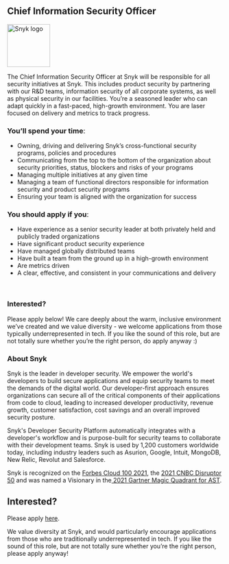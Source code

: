 Chief Information Security Officer
---

<img src="https://res.cloudinary.com/snyk/image/upload/v1537345894/press-kit/brand/logo-black.png" width="100" alt="Snyk logo" />

<p><span style="font-weight: 400;">The Chief Information Security Officer at Snyk will be responsible for all security initiatives at Snyk. This includes product security by partnering with our R&amp;D teams, information security of all corporate systems, as well as physical security in our facilities. You’re a seasoned leader who can adapt quickly in a fast-paced, high-growth environment. You are laser focused on delivery and metrics to track progress.&nbsp;</span></p>
<h3><span style="font-weight: 400;"><strong>You’ll spend your time</strong>:</span></h3>
<ul>
<li style="font-weight: 400;"><span style="font-weight: 400;">Owning, driving and delivering Snyk’s cross-functional security programs, policies and procedures&nbsp;&nbsp;</span></li>
<li style="font-weight: 400;"><span style="font-weight: 400;">Communicating from the top to the bottom of the organization about security priorities, status, blockers and risks of your programs</span></li>
<li style="font-weight: 400;"><span style="font-weight: 400;">Managing multiple initiatives at any given time</span></li>
<li style="font-weight: 400;"><span style="font-weight: 400;">Managing a team of functional directors responsible for information security and product security programs</span></li>
<li style="font-weight: 400;"><span style="font-weight: 400;">Ensuring your team is aligned with the organization for success</span></li>
</ul>
<h3><span style="font-weight: 400;"><strong>You should apply if you</strong>:</span></h3>
<ul>
<li style="font-weight: 400;"><span style="font-weight: 400;">Have experience as a senior security leader at both privately held and publicly traded organizations</span></li>
<li style="font-weight: 400;"><span style="font-weight: 400;">Have significant product security experience</span></li>
<li style="font-weight: 400;"><span style="font-weight: 400;">Have managed globally distributed teams&nbsp;</span></li>
<li style="font-weight: 400;"><span style="font-weight: 400;">Have built a team from the ground up in a high-growth environment</span></li>
<li style="font-weight: 400;"><span style="font-weight: 400;">Are metrics driven</span></li>
<li style="font-weight: 400;"><span style="font-weight: 400;">A clear, effective, and consistent in your communications and delivery&nbsp;</span></li>
</ul>
<p>&nbsp;</p>
<h3><strong>Interested?</strong></h3>
<p><span style="font-weight: 400;">Please apply below! We care deeply about the warm, inclusive environment we’ve created and we value diversity - we welcome applications from those typically underrepresented in tech. If you like the sound of this role, but are not totally sure whether you’re the right person, do apply anyway :)</span></p>
<h3><strong>About Snyk</strong></h3>
<p><span style="font-weight: 400;">Snyk is the leader in developer security. We empower the world's developers to build secure applications and equip security teams to meet the demands of the digital world. Our developer-first approach ensures organizations can secure all of the critical components of their applications from code to cloud, leading to increased developer productivity, revenue growth, customer satisfaction, cost savings and an overall improved security posture.&nbsp;</span></p>
<p><span style="font-weight: 400;">Snyk's Developer Security Platform automatically integrates with a developer's workflow and is purpose-built for security teams to collaborate with their development teams. Snyk is used by 1,200 customers worldwide today, including industry leaders such as Asurion, Google, Intuit, MongoDB, New Relic, Revolut and Salesforce.</span></p>
<p><span style="font-weight: 400;">Snyk is recognized on the </span><a href="https://www.forbes.com/cloud100/#6f24b5ba5f94"><span style="font-weight: 400;">Forbes Cloud 100 2021</span></a><span style="font-weight: 400;">, the </span><a href="https://www.cnbc.com/2021/05/25/these-are-the-2021-cnbc-disruptor-50-companies.html"><span style="font-weight: 400;">2021 CNBC Disruptor 50</span></a><span style="font-weight: 400;"> and was named a Visionary in the</span><a href="https://snyk.io/blog/snyk-visionary-2021-gartner-magic-quadrant-for-ast/"><span style="font-weight: 400;"> 2021 Gartner Magic Quadrant for AST</span></a><span style="font-weight: 400;">.</span></p>

Interested?
---

Please apply [here](https://boards.greenhouse.io/snyk/jobs/5566606002#app).

We value diversity at Snyk, and would particularly encourage applications from those who are traditionally underrepresented in tech.
If you like the sound of this role, but are not totally sure whether you’re the right person, please apply anyway!
